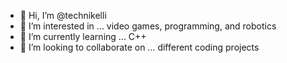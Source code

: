 - 👋 Hi, I’m @technikelli
- 👀 I’m interested in ... video games, programming, and robotics
- 🌱 I’m currently learning ... C++
- 💞️ I’m looking to collaborate on ... different coding projects

<!---
technikelli/technikelli is a ✨ special ✨ repository because its `README.md` (this file) appears on your GitHub profile.
You can click the Preview link to take a look at your changes.
- 📫 How to reach me ... you can message me @technikelli on ig 
--->
